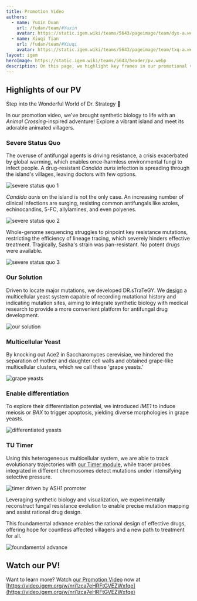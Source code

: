 ```yaml
---
title: Promotion Video
authors:
  - name: Yuxin Duan
    url: /fudan/team/#Yuxin
    avatar: https://static.igem.wiki/teams/5643/pageimage/team/dyx-a.webp
  - name: Xiuqi Tian
    url: /fudan/team/#Xiuqi
    avatar: https://static.igem.wiki/teams/5643/pageimage/team/txq-a.webp
layout: igem
heroImage: https://static.igem.wiki/teams/5643/header/pv.webp
description: On this page, we highlight key frames in our promotional video.
---
```


## Highlights of our PV

Step into the Wonderful World of Dr. Strategy 🌿

In our promotion video, we've brought synthetic biology to life with an *Animal Crossing*-inspired adventure! Explore a vibrant island and meet its adorable animated villagers.

### Severe Status Quo

The overuse of antifungal agents is driving resistance, a crisis exacerbated by global warming, which enables once-harmless environmental fungi to infect people. A drug-resistant *Candida auris* infection is spreading through the island's villages, leaving doctors with few options.

![severe status quo 1](https://static.igem.wiki/teams/5643/pageimage/promotion-video/beginning.webp)

*Candida auris* on the island is not the only case. An increasing number of clinical infections are surging, resisting common antifungals like azoles, echinocandins, 5-FC, allylamines, and even polyenes.

![severe status quo 2](https://static.igem.wiki/teams/5643/pageimage/promotion-video/issue.webp)

Whole-genome sequencing struggles to pinpoint key resistance mutations, restricting the efficiency of lineage tracing, which severely hinders effective treatment. Tragically, Sasha's strain was pan-resistant. No potent drugs were available.

![severe status quo 3](https://static.igem.wiki/teams/5643/pageimage/promotion-video/antifungal-reason.webp)

### Our Solution

Driven to locate major mutations, we developed DR.sTraTeGY. We [design](/design/) a multicellular yeast system capable of recording mutational history and indicating mutation sites, aiming to integrate synthetic biology with medical research to provide a more convenient platform for antifungal drug development.

![our solution](https://static.igem.wiki/teams/5643/pageimage/promotion-video/experiment.webp)

### Multicellular Yeast

By knocking out Ace2 in Saccharomyces cerevisiae, we hindered the separation of mother and daughter cell walls and obtained grape-like multicellular clusters, which we call these 'grape yeasts.'

![grape yeasts](https://static.igem.wiki/teams/5643/pageimage/promotion-video/module1.webp)

### Enable differentiation

To explore their differentiation potential, we introduced *IME1* to induce meiosis or *BAX* to trigger apoptosis, yielding diverse morphologies in grape yeasts.

![differentiated yeasts](https://static.igem.wiki/teams/5643/pageimage/promotion-video/module23.webp)

### TU Timer

Using this heterogeneous multicellular system, we are able to track evolutionary trajectories with [our Timer module](/part-collection/#collection-1-grape-yeast), while tracer probes integrated in different chromosomes detect mutations under intensifying selective pressure.

![timer driven by ASH1 promoter](https://static.igem.wiki/teams/5643/pageimage/promotion-video/module4.webp)

Leveraging synthetic biology and visualization, we experimentally reconstruct fungal resistance evolution to enable precise mutation mapping and assist rational drug design.

This foundamental advance enables the rational design of effective drugs, offering hope for countless affected villagers and a new path to treatment for all.

![foundamental advance](https://static.igem.wiki/teams/5643/pageimage/promotion-video/ending.webp)

## Watch our PV!

Want to learn more? Watch [our Promotion Video](https://video.igem.org/w/nri1zca7eHRFtGVEZWxfqe) now at [https://video.igem.org/w/nri1zca7eHRFtGVEZWxfqe](https://video.igem.org/w/nri1zca7eHRFtGVEZWxfqe)
